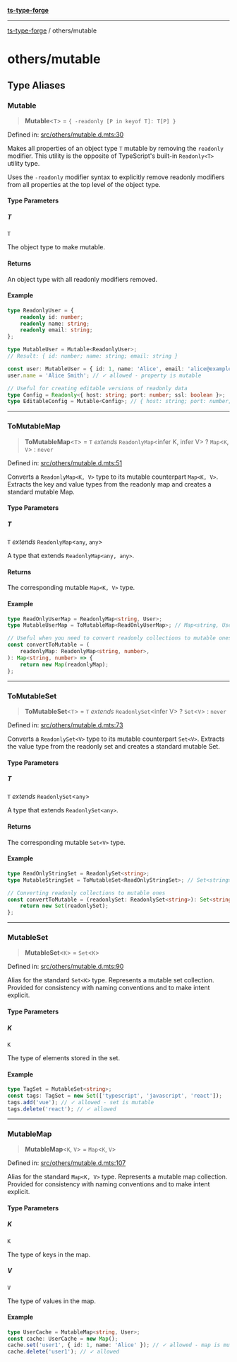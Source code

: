 [**ts-type-forge**](../README.md)

---

[ts-type-forge](../README.md) / others/mutable

# others/mutable

## Type Aliases

### Mutable

> **Mutable**\<`T`\> = `{ -readonly [P in keyof T]: T[P] }`

Defined in: [src/others/mutable.d.mts:30](https://github.com/noshiro-pf/ts-type-forge/blob/main/src/others/mutable.d.mts#L30)

Makes all properties of an object type `T` mutable by removing the `readonly` modifier.
This utility is the opposite of TypeScript's built-in `Readonly<T>` utility type.

Uses the `-readonly` modifier syntax to explicitly remove readonly modifiers
from all properties at the top level of the object type.

#### Type Parameters

##### T

`T`

The object type to make mutable.

#### Returns

An object type with all readonly modifiers removed.

#### Example

```ts
type ReadonlyUser = {
    readonly id: number;
    readonly name: string;
    readonly email: string;
};

type MutableUser = Mutable<ReadonlyUser>;
// Result: { id: number; name: string; email: string }

const user: MutableUser = { id: 1, name: 'Alice', email: 'alice@example.com' };
user.name = 'Alice Smith'; // ✓ allowed - property is mutable

// Useful for creating editable versions of readonly data
type Config = Readonly<{ host: string; port: number; ssl: boolean }>;
type EditableConfig = Mutable<Config>; // { host: string; port: number; ssl: boolean }
```

---

### ToMutableMap

> **ToMutableMap**\<`T`\> = `T` _extends_ `ReadonlyMap`\<infer K, infer V\> ? `Map`\<`K`, `V`\> : `never`

Defined in: [src/others/mutable.d.mts:51](https://github.com/noshiro-pf/ts-type-forge/blob/main/src/others/mutable.d.mts#L51)

Converts a `ReadonlyMap<K, V>` type to its mutable counterpart `Map<K, V>`.
Extracts the key and value types from the readonly map and creates a standard mutable Map.

#### Type Parameters

##### T

`T` _extends_ `ReadonlyMap`\<`any`, `any`\>

A type that extends `ReadonlyMap<any, any>`.

#### Returns

The corresponding mutable `Map<K, V>` type.

#### Example

```ts
type ReadOnlyUserMap = ReadonlyMap<string, User>;
type MutableUserMap = ToMutableMap<ReadOnlyUserMap>; // Map<string, User>

// Useful when you need to convert readonly collections to mutable ones
const convertToMutable = (
    readonlyMap: ReadonlyMap<string, number>,
): Map<string, number> => {
    return new Map(readonlyMap);
};
```

---

### ToMutableSet

> **ToMutableSet**\<`T`\> = `T` _extends_ `ReadonlySet`\<infer V\> ? `Set`\<`V`\> : `never`

Defined in: [src/others/mutable.d.mts:73](https://github.com/noshiro-pf/ts-type-forge/blob/main/src/others/mutable.d.mts#L73)

Converts a `ReadonlySet<V>` type to its mutable counterpart `Set<V>`.
Extracts the value type from the readonly set and creates a standard mutable Set.

#### Type Parameters

##### T

`T` _extends_ `ReadonlySet`\<`any`\>

A type that extends `ReadonlySet<any>`.

#### Returns

The corresponding mutable `Set<V>` type.

#### Example

```ts
type ReadOnlyStringSet = ReadonlySet<string>;
type MutableStringSet = ToMutableSet<ReadOnlyStringSet>; // Set<string>

// Converting readonly collections to mutable ones
const convertToMutable = (readonlySet: ReadonlySet<string>): Set<string> => {
    return new Set(readonlySet);
};
```

---

### MutableSet

> **MutableSet**\<`K`\> = `Set`\<`K`\>

Defined in: [src/others/mutable.d.mts:90](https://github.com/noshiro-pf/ts-type-forge/blob/main/src/others/mutable.d.mts#L90)

Alias for the standard `Set<K>` type. Represents a mutable set collection.
Provided for consistency with naming conventions and to make intent explicit.

#### Type Parameters

##### K

`K`

The type of elements stored in the set.

#### Example

```ts
type TagSet = MutableSet<string>;
const tags: TagSet = new Set(['typescript', 'javascript', 'react']);
tags.add('vue'); // ✓ allowed - set is mutable
tags.delete('react'); // ✓ allowed
```

---

### MutableMap

> **MutableMap**\<`K`, `V`\> = `Map`\<`K`, `V`\>

Defined in: [src/others/mutable.d.mts:107](https://github.com/noshiro-pf/ts-type-forge/blob/main/src/others/mutable.d.mts#L107)

Alias for the standard `Map<K, V>` type. Represents a mutable map collection.
Provided for consistency with naming conventions and to make intent explicit.

#### Type Parameters

##### K

`K`

The type of keys in the map.

##### V

`V`

The type of values in the map.

#### Example

```ts
type UserCache = MutableMap<string, User>;
const cache: UserCache = new Map();
cache.set('user1', { id: 1, name: 'Alice' }); // ✓ allowed - map is mutable
cache.delete('user1'); // ✓ allowed
```
